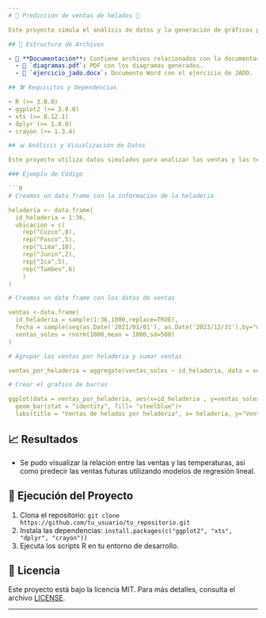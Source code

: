 ```yaml
---
# 🍦 Predicción de ventas de helados 🍨

Este proyecto simula el análisis de datos y la generación de gráficos para una heladería, utilizando R para el análisis y ggplot2 para la visualización.

## 📂 Estructura de Archivos

- 📁 **Documentación**: Contiene archivos relacionados con la documentación del proyecto.
  - 📄 `diagramas.pdf`: PDF con los diagramas generados.
  - 📄 `ejercicio_jado.docx`: Documento Word con el ejercicio de JADO.

## 🛠️ Requisitos y Dependencias

- R (>= 3.0.0)
- ggplot2 (>= 3.0.0)
- xts (>= 0.12.1)
- dplyr (>= 1.0.0)
- crayon (>= 1.3.4)

## 📊 Análisis y Visualización de Datos

Este proyecto utiliza datos simulados para analizar las ventas y las temperaturas de una heladería, y generar gráficos para visualizar los datos.

### Ejemplo de Código

```R
# Creamos un data frame con la informacion de la heladeria 

heladeria <- data.frame(
  id_heladeria = 1:36,
  ubicacion = c(
    rep("Cuzco",8),
    rep("Pasco",5),
    rep("Lima",10),
    rep("Junin",2),
    rep("Ica",5),
    rep("Tumbes",6)
    )
)

# Creamos un data frame con los datos de ventas

ventas <-data.frame(
  id_heladeria = sample(1:36,1000,replace=TRUE),
  fecha = sample(seq(as.Date('2021/01/01'), as.Date('2023/12/31'),by="day"),1000,replace = TRUE),
  ventas_soles = rnorm(1000,mean = 1000,sd=500)
)

# Agrupar las ventas por heladeria y sumar ventas

ventas_por_heladeria = aggregate(ventas_soles ~ id_heladeria, data = ventas,sum)

# Crear el grafico de barras 

ggplot(data = ventas_por_heladeria, aes(x=id_heladeria , y=ventas_soles))+
  geom_bar(stat = "identity", fill= "steelblue")+
  labs(title = "Ventas de helados por heladeria", x= heladeria, y="Ventas (Soles)")

```

## 📈 Resultados

- Se pudo visualizar la relación entre las ventas y las temperaturas, así como predecir las ventas futuras utilizando modelos de regresión lineal.

## 🚀 Ejecución del Proyecto

1. Clona el repositorio: `git clone https://github.com/tu_usuario/tu_repositorio.git`
2. Instala las dependencias: `install.packages(c("ggplot2", "xts", "dplyr", "crayon"))`
3. Ejecuta los scripts R en tu entorno de desarrollo.

## 📜 Licencia

Este proyecto está bajo la licencia MIT. Para más detalles, consulta el archivo [LICENSE](LICENSE).

---
```

